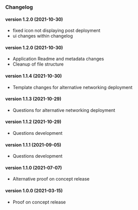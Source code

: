 ### Changelog<br>

<a name="version 1.2.1"></a>
#### version 1.2.0 (2021-10-30)

* fixed icon not displaying post deployment
* ui changes within changelog

<a name="version 1.2.0"></a>
#### version 1.2.0 (2021-10-30)

* Application Readme and metadata changes
* Cleanup of file structure

<a name="version 1.1.4"></a>
#### version 1.1.4 (2021-10-30)

* Template changes for alternative networking deployment

<a name="version 1.1.3"></a>
#### version 1.1.3 (2021-10-29)

* Questions for alternative networking deployment

<a name="version 1.1.2"></a>
#### version 1.1.2 (2021-10-29)

* Questions development

<a name="version 1.1.1"></a>
#### version 1.1.1 (2021-09-05)

* Questions development

<a name="version 1.1.0"></a>
#### version 1.1.0 (2021-07-07)

* Alternative proof on concept release

<a name="version 1.0.0"></a>
#### version 1.0.0 (2021-03-15)

* Proof on concept release
